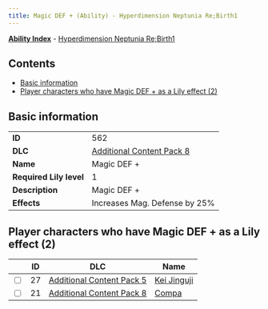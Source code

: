 ```yaml
---
title: Magic DEF + (Ability) - Hyperdimension Neptunia Re;Birth1
---
```


[**Ability Index**](/neptunia/rb1/ability/index.html) - [Hyperdimension Neptunia Re;Birth1](/neptunia/rb1)

## Contents

- [Basic information](#basic-information)
- [Player characters who have Magic DEF + as a Lily effect (2)](#player-characters-who-have-magic-def-as-a-lily-effect-2)

## Basic information

|   |   |
| -- | -- |
| **ID** | 562 |
| **DLC** | [Additional Content Pack 8](/neptunia/rb1/dlc/17-pack8.html) |
| **Name** | Magic DEF + |
| **Required Lily level** | 1 |
| **Description** | Magic DEF + |
| **Effects** | Increases Mag. Defense by 25% |


## Player characters who have Magic DEF + as a Lily effect (2)

|    | ID | DLC | Name |
| -- | -- | --- | ---- |
| <input type="checkbox" id="rb1-player-14-27" class="trackbox" /> | 27 | [Additional Content Pack 5](/neptunia/rb1/dlc/14-pack5.html) | [Kei Jinguji](/neptunia/rb1/player/14-27-kei-jinguji.html) |
| <input type="checkbox" id="rb1-player-17-21" class="trackbox" /> | 21 | [Additional Content Pack 8](/neptunia/rb1/dlc/17-pack8.html) | [Compa](/neptunia/rb1/player/17-21-compa.html) |
